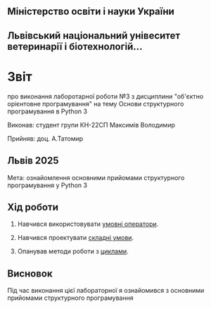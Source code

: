 ## Міністерство освіти і науки України

## Львівський національний унівеситет ветеринарії і біотехнологій...

# Звіт
про виконання лаборотарної роботи №3 з дисциплини "об'єктно орієнтовне програмування" на тему Основи структурного програмування в Python 3

Виконав: студент групи КН-22СП Максимів Володимир

Прийняв: доц. А.Татомир

## Львів 2025

Мета: ознайомлення основними прийомами структурного програмування у Python 3

## Хід роботи

1. Навчився використовувати [умовні оператори](if1.py).

2. Навчився проектувати [складні умови](if2.py).

3. Опанував методи роботи з [циклами](loop.py).

## Висновок
Під час виконання цієї лабораторної я ознайомився з основними прийомами структурного програмування